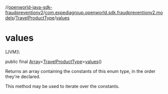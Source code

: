 //[openworld-java-sdk-fraudpreventionv2](../../../index.md)/[com.expediagroup.openworld.sdk.fraudpreventionv2.models](../index.md)/[TravelProductType](index.md)/[values](values.md)

# values

[JVM]\

public final [Array](https://kotlinlang.org/api/latest/jvm/stdlib/kotlin/-array/index.html)&lt;[TravelProductType](index.md)&gt;[values](values.md)()

Returns an array containing the constants of this enum type, in the order they're declared.

This method may be used to iterate over the constants.
